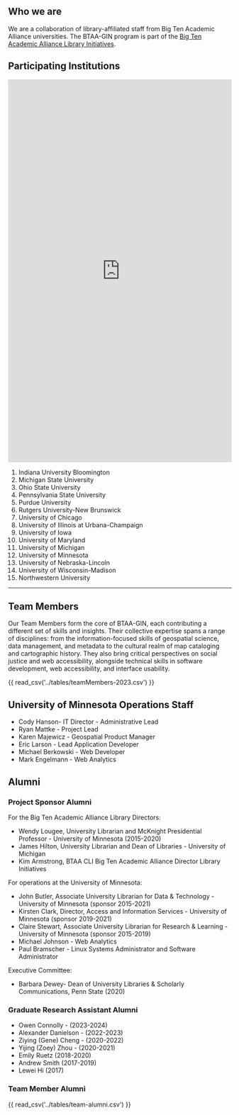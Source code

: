 ## Who we are

We are a collaboration of library-affiliated staff from Big Ten Academic Alliance universities. The BTAA-GIN program is part of the [Big Ten Academic Alliance Library Initiatives](https://btaa.org/library/Libraries).

## Participating Institutions

<iframe width="100%" height="864" frameborder="0" src="https://ui-libraries.github.io/btaa-gin-members"></iframe>

1. Indiana University Bloomington
1. Michigan State University
1. Ohio State University
1. Pennsylvania State University
1. Purdue University
1. Rutgers University-New Brunswick
1. University of Chicago
1. University of Illinois at Urbana­-Champaign
1. University of Iowa
1. University of Maryland
1. University of Michigan
1. University of Minnesota
1. University of Nebraska-Lincoln
1. University of Wisconsin-­Madison
2. Northwestern University

---

##  Team Members

Our Team Members form the core of BTAA-GIN, each contributing a different set of skills and insights. Their collective expertise spans a range of disciplines: from the information-focused skills of geospatial science, data management, and metadata to the cultural realm of map cataloging and cartographic history. They also bring critical perspectives on social justice and web accessibility, alongside technical skills in software development, web accessibility, and interface usability. 

{{ read_csv('../tables/teamMembers-2023.csv') }}

## University of Minnesota Operations Staff

* Cody Hanson- IT Director - Administrative Lead
* Ryan Mattke - Project Lead
* Karen Majewicz - Geospatial Product Manager
* Eric Larson - Lead Application Developer
* Michael Berkowski - Web Developer
* Mark Engelmann - Web Analytics


## Alumni

### Project Sponsor Alumni

For the Big Ten Academic Alliance Library Directors: 

* Wendy Lougee, University Librarian and McKnight Presidential Professor - University of Minnesota  (2015-2020)
* James Hilton, University Librarian and Dean of Libraries - University of Michigan
* Kim Armstrong, BTAA CLI Big Ten Academic Alliance Director Library Initiatives 

For operations at the University of Minnesota: 

* John Butler, Associate University Librarian for Data & Technology - University of Minnesota (sponsor 2015-2021)
* Kirsten Clark, Director, Access and Information Services - University of Minnesota (sponsor 2019-2021)
* Claire Stewart, Associate University Librarian for Research & Learning - University of Minnesota (sponsor 2015-2019)
* Michael Johnson - Web Analytics
* Paul Bramscher - Linux Systems Administrator and Software Administrator 
 
Executive Committee:

* Barbara Dewey- Dean of University Libraries & Scholarly Communications, Penn State (2020)

### Graduate Research Assistant Alumni

* Owen Connolly - (2023-2024)
* Alexander Danielson - (2022-2023)
* Ziying (Gene) Cheng - (2020-2022)
* Yijing (Zoey) Zhou - (2020-2021)
* Emily Ruetz (2018-2020)
* Andrew Smith (2017-2019)
* Lewei Hi (2017)

### Team Member Alumni

{{ read_csv('../tables/team-alumni.csv') }}
